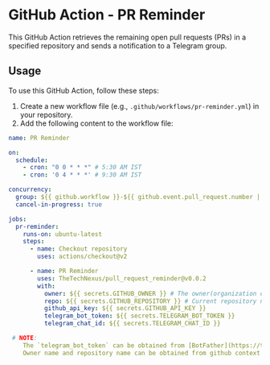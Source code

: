 # GitHub Action - PR Reminder

This GitHub Action retrieves the remaining open pull requests (PRs) in a specified repository and sends a notification to a Telegram group.

## Usage

To use this GitHub Action, follow these steps:

1. Create a new workflow file (e.g., `.github/workflows/pr-reminder.yml`) in your repository.
2. Add the following content to the workflow file:

```yaml
name: PR Reminder

on:
  schedule:
    - cron: "0 0 * * *" # 5:30 AM IST
    - cron: '0 4 * * *' # 9:30 AM IST

concurrency:
  group: ${{ github.workflow }}-${{ github.event.pull_request.number || github.ref }}
  cancel-in-progress: true

jobs:
  pr-reminder:
    runs-on: ubuntu-latest
    steps:
      - name: Checkout repository
        uses: actions/checkout@v2

      - name: PR Reminder
        uses: TheTechNexus/pull_request_reminder@v0.0.2
        with:
          owner: ${{ secrets.GITHUB_OWNER }} # The owner(organization or user name) of the repo (e.g., TheTechNexus)
          repo: ${{ secrets.GITHUB_REPOSITORY }} # Current repository name
          github_api_key: ${{ secrets.GITHUB_API_KEY }}
          telegram_bot_token: ${{ secrets.TELEGRAM_BOT_TOKEN }}
          telegram_chat_id: ${{ secrets.TELEGRAM_CHAT_ID }}

 # NOTE:
    The `telegram_bot_token` can be obtained from [BotFather](https://t.me/BotFather)
    Owner name and repository name can be obtained from github context variables in the workflow file. (e.g ${{ github.repository_owner }} and ${{ github.event.repository.name }} )
```
